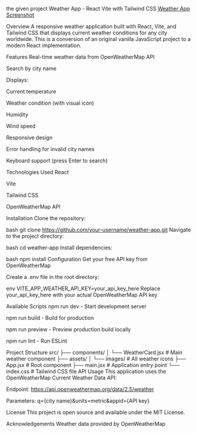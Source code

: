 the given project
Weather App - React Vite with Tailwind CSS
[Weather App Screenshot](public/screenshot/weather.png)

Overview
A responsive weather application built with React, Vite, and Tailwind CSS that displays current weather conditions for any city worldwide. This is a conversion of an original vanilla JavaScript project to a modern React implementation.

Features
Real-time weather data from OpenWeatherMap API

Search by city name

Displays:

Current temperature

Weather condition (with visual icon)

Humidity

Wind speed

Responsive design

Error handling for invalid city names

Keyboard support (press Enter to search)

Technologies Used
React

Vite

Tailwind CSS

OpenWeatherMap API

Installation
Clone the repository:

bash
git clone https://github.com/your-username/weather-app.git
Navigate to the project directory:

bash
cd weather-app
Install dependencies:

bash
npm install
Configuration
Get your free API key from OpenWeatherMap

Create a .env file in the root directory:

env
VITE_APP_WEATHER_API_KEY=your_api_key_here
Replace your_api_key_here with your actual OpenWeatherMap API key

Available Scripts
npm run dev - Start development server

npm run build - Build for production

npm run preview - Preview production build locally

npm run lint - Run ESLint

Project Structure
src/
├── components/
│   └── WeatherCard.jsx    # Main weather component
├── assets/
│   └── images/            # All weather icons
├── App.jsx                # Root component
├── main.jsx               # Application entry point
└── index.css              # Tailwind CSS file
API Usage
This application uses the OpenWeatherMap Current Weather Data API:

Endpoint: https://api.openweathermap.org/data/2.5/weather

Parameters: q={city name}&units=metric&appid={API key}

License
This project is open source and available under the MIT License.

Acknowledgements
Weather data provided by OpenWeatherMap


